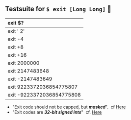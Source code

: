 ## Testsuite for `$ exit [Long Long]` :dromedary_camel:

| exit $? 
| :-
| exit ' 2' 
| exit -4
| exit +8
| exit +16 
| exit 2000000
| exit 2147483648
| exit -2147483649
| exit 9223372036854775807
| exit -9223372036854775808

- "Exit code should not be capped, but ___masked___".&nbsp; cf [Here](https://github.com/symfony/symfony/issues/13996)
- "Exit codes are ___32-bit signed ints___"&nbsp; cf. [Here](https://github.com/symfony/symfony/issues/13996#issuecomment-91283407)

